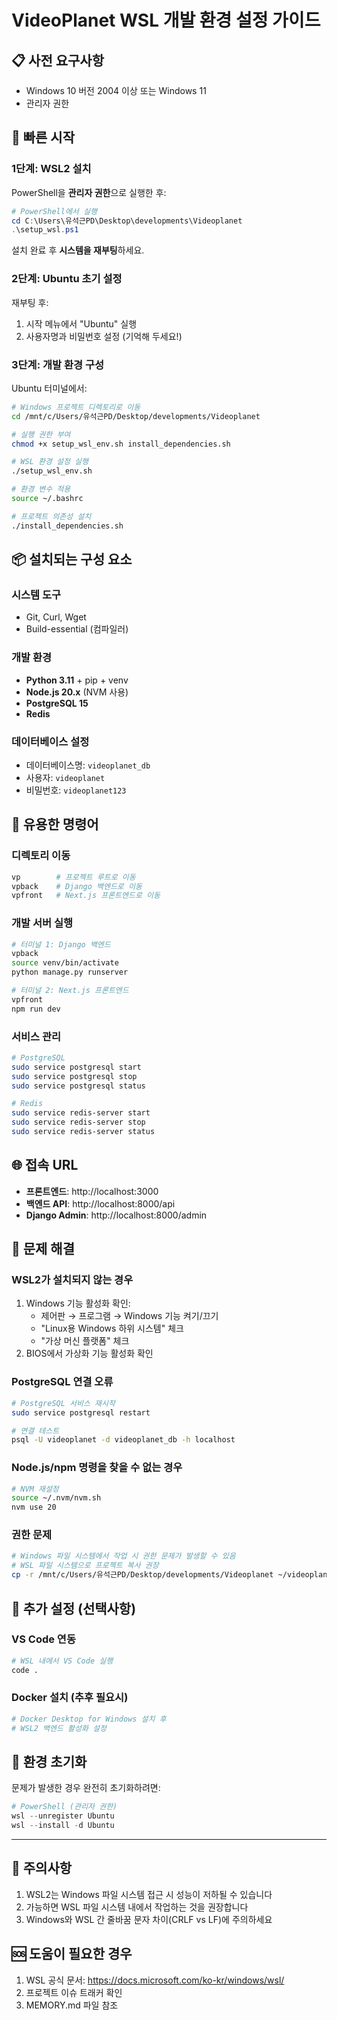 # VideoPlanet WSL 개발 환경 설정 가이드

## 📋 사전 요구사항
- Windows 10 버전 2004 이상 또는 Windows 11
- 관리자 권한

## 🚀 빠른 시작

### 1단계: WSL2 설치
PowerShell을 **관리자 권한**으로 실행한 후:

```powershell
# PowerShell에서 실행
cd C:\Users\유석근PD\Desktop\developments\Videoplanet
.\setup_wsl.ps1
```

설치 완료 후 **시스템을 재부팅**하세요.

### 2단계: Ubuntu 초기 설정
재부팅 후:
1. 시작 메뉴에서 "Ubuntu" 실행
2. 사용자명과 비밀번호 설정 (기억해 두세요!)

### 3단계: 개발 환경 구성
Ubuntu 터미널에서:

```bash
# Windows 프로젝트 디렉토리로 이동
cd /mnt/c/Users/유석근PD/Desktop/developments/Videoplanet

# 실행 권한 부여
chmod +x setup_wsl_env.sh install_dependencies.sh

# WSL 환경 설정 실행
./setup_wsl_env.sh

# 환경 변수 적용
source ~/.bashrc

# 프로젝트 의존성 설치
./install_dependencies.sh
```

## 📦 설치되는 구성 요소

### 시스템 도구
- Git, Curl, Wget
- Build-essential (컴파일러)

### 개발 환경
- **Python 3.11** + pip + venv
- **Node.js 20.x** (NVM 사용)
- **PostgreSQL 15**
- **Redis**

### 데이터베이스 설정
- 데이터베이스명: `videoplanet_db`
- 사용자: `videoplanet`
- 비밀번호: `videoplanet123`

## 🎯 유용한 명령어

### 디렉토리 이동
```bash
vp        # 프로젝트 루트로 이동
vpback    # Django 백엔드로 이동
vpfront   # Next.js 프론트엔드로 이동
```

### 개발 서버 실행
```bash
# 터미널 1: Django 백엔드
vpback
source venv/bin/activate
python manage.py runserver

# 터미널 2: Next.js 프론트엔드
vpfront
npm run dev
```

### 서비스 관리
```bash
# PostgreSQL
sudo service postgresql start
sudo service postgresql stop
sudo service postgresql status

# Redis
sudo service redis-server start
sudo service redis-server stop
sudo service redis-server status
```

## 🌐 접속 URL
- **프론트엔드**: http://localhost:3000
- **백엔드 API**: http://localhost:8000/api
- **Django Admin**: http://localhost:8000/admin

## 🔧 문제 해결

### WSL2가 설치되지 않는 경우
1. Windows 기능 활성화 확인:
   - 제어판 → 프로그램 → Windows 기능 켜기/끄기
   - "Linux용 Windows 하위 시스템" 체크
   - "가상 머신 플랫폼" 체크
2. BIOS에서 가상화 기능 활성화 확인

### PostgreSQL 연결 오류
```bash
# PostgreSQL 서비스 재시작
sudo service postgresql restart

# 연결 테스트
psql -U videoplanet -d videoplanet_db -h localhost
```

### Node.js/npm 명령을 찾을 수 없는 경우
```bash
# NVM 재설정
source ~/.nvm/nvm.sh
nvm use 20
```

### 권한 문제
```bash
# Windows 파일 시스템에서 작업 시 권한 문제가 발생할 수 있음
# WSL 파일 시스템으로 프로젝트 복사 권장
cp -r /mnt/c/Users/유석근PD/Desktop/developments/Videoplanet ~/videoplanet/
```

## 📝 추가 설정 (선택사항)

### VS Code 연동
```bash
# WSL 내에서 VS Code 실행
code .
```

### Docker 설치 (추후 필요시)
```bash
# Docker Desktop for Windows 설치 후
# WSL2 백엔드 활성화 설정
```

## 🔄 환경 초기화
문제가 발생한 경우 완전히 초기화하려면:

```powershell
# PowerShell (관리자 권한)
wsl --unregister Ubuntu
wsl --install -d Ubuntu
```

---

## 📌 주의사항
1. WSL2는 Windows 파일 시스템 접근 시 성능이 저하될 수 있습니다
2. 가능하면 WSL 파일 시스템 내에서 작업하는 것을 권장합니다
3. Windows와 WSL 간 줄바꿈 문자 차이(CRLF vs LF)에 주의하세요

## 🆘 도움이 필요한 경우
1. WSL 공식 문서: https://docs.microsoft.com/ko-kr/windows/wsl/
2. 프로젝트 이슈 트래커 확인
3. MEMORY.md 파일 참조
